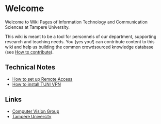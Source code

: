 # Welcome

Welcome to Wiki Pages of Information Technology and Communication Sciences at Tampere University.

This wiki is meant to be a tool for personnels of our department, supporting research and teaching needs. You (yes you!) can contribute content to this wiki and help us building the common crowdsourced knowledge database (see [How to contribute](https://github.com/TUNI-ITC/wiki#how-to-contribute)).

## Technical Notes
- [How to set up Remote Access](how-to-set-up-remote-access.md)
- [How to install TUNI VPN](install-tuni-vpn.md)


## Links
- [Computer Vision Group](https://research.tuni.fi/vision/)
- [Tampere University](https://www.tuni.fi/en)
